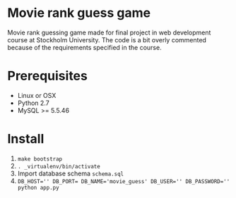 # Movie rank guess game

Movie rank guessing game made for final project in web development course at Stockholm University. The code is a bit overly commented because of the requirements specified in the course.

# Prerequisites

* Linux or OSX
* Python 2.7
* MySQL >= 5.5.46

# Install

1. `make bootstrap`
2. `. _virtualenv/bin/activate`
3. Import database schema `schema.sql`
4. `DB_HOST='' DB_PORT= DB_NAME='movie_guess' DB_USER='' DB_PASSWORD='' python app.py`
